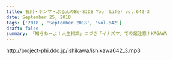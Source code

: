 ```yaml
---
title: 石川・ホンマ・ぶるんのBe-SIDE Your Life! vol.642-3
date: September 25, 2018
tags: ['2018', 'September 2018', 'vol.642']
draft: false
summary: 「知らねーよ！人生相談」つづき「イナズマ」での諸注意！KAGAWA
---
```


http://project-phi.ddo.jp/ishikawa/ishikawa642_3.mp3